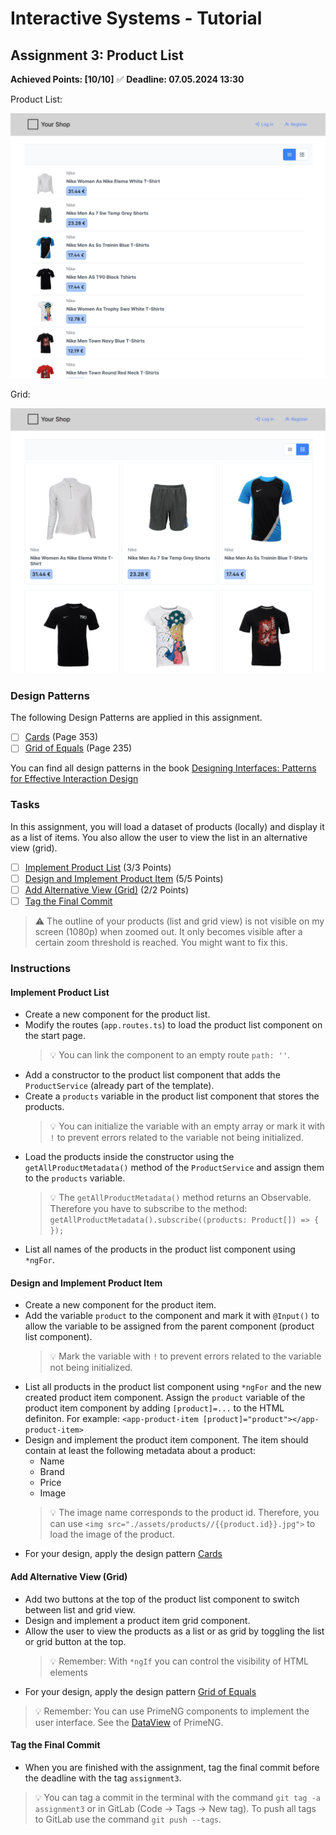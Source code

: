 # Interactive Systems - Tutorial

## Assignment 3: Product List

**Achieved Points: [10/10]** ✅ 
**Deadline: 07.05.2024 13:30**  

Product List:

<img src="images/assignment3_teaser_1.png"  width="600">

Grid:

<img src="images/assignment3_teaser_2.png"  width="600">

### Design Patterns

The following Design Patterns are applied in this assignment.

- [ ] [Cards](https://ebookcentral.proquest.com/lib/uni-konstanz/reader.action?docID=5996435&ppg=373) (Page 353)
- [ ] [Grid of Equals](https://ebookcentral.proquest.com/lib/uni-konstanz/reader.action?docID=5996435&ppg=255) (Page 235)

You can find all design patterns in the book [Designing Interfaces: Patterns for Effective Interaction Design](https://ebookcentral.proquest.com/lib/uni-konstanz/detail.action?docID=5996435)

### Tasks

In this assignment, you will load a dataset of products (locally) and display it as a list of items. You also allow the user to view the list in an alternative view (grid).

- [ ] [Implement Product List](#implement-product-list) (3/3 Points)
- [ ] [Design and Implement Product Item](#design-and-implement-product-item) (5/5 Points)
- [ ] [Add Alternative View (Grid)](#add-alternative-view-grid) (2/2 Points)
- [ ] [Tag the Final Commit](#tag-the-final-commit)

> ⚠️ The outline of your products (list and grid view) is not visible on my screen (1080p) when zoomed out. It only becomes visible after a certain zoom threshold is reached. You might want to fix this.

### Instructions

#### Implement Product List

- Create a new component for the product list.
- Modify the routes (`app.routes.ts`) to load the product list component on the start page.
  > 💡 You can link the component to an empty route `path: ''`.
- Add a constructor to the product list component that adds the `ProductService` (already part of the template).
- Create a `products` variable in the product list component that stores the products. 
  > 💡 You can initialize the variable with an empty array or mark it with `!` to prevent errors related to the variable not being initialized. 
- Load the products inside the constructor using the `getAllProductMetadata()` method of the `ProductService` and assign them to the `products` variable.
  > 💡 The `getAllProductMetadata()` method returns an Observable. Therefore you have to subscribe to the method: `getAllProductMetadata().subscribe((products: Product[]) => { });`
- List all names of the products in the product list component using `*ngFor`.

#### Design and Implement Product Item

- Create a new component for the product item.
- Add the variable `product` to the component and mark it with `@Input()` to allow the variable to be assigned from the parent component (product list component).
  > 💡 Mark the variable with `!` to prevent errors related to the variable not being initialized.
- List all products in the product list component using `*ngFor` and the new created product item component. Assign the `product` variable of the product item component by adding `[product]=...` to the HTML definiton. For example: `<app-product-item [product]="product"></app-product-item>`
- Design and implement the product item component. The item should contain at least the following metadata about a product:
  - Name
  - Brand
  - Price
  - Image
  > 💡 The image name corresponds to the product id. Therefore, you can use `<img src="./assets/products//{{product.id}}.jpg">` to load the image of the product.
- For your design, apply the design pattern [Cards](https://ebookcentral.proquest.com/lib/uni-konstanz/reader.action?docID=5996435&ppg=373)

#### Add Alternative View (Grid)

- Add two buttons at the top of the product list component to switch between list and grid view.
- Design and implement a product item grid component.
- Allow the user to view the products as a list or as grid by toggling the list or grid button at the top.
  > 💡 Remember: With `*ngIf` you can control the visibility of HTML elements
- For your design, apply the design pattern [Grid of Equals](https://ebookcentral.proquest.com/lib/uni-konstanz/reader.action?docID=5996435&ppg=255)

> 💡 Remember: You can use PrimeNG components to implement the user interface. See the [DataView](https://primeng.org/dataview) of PrimeNG.

#### Tag the Final Commit

- When you are finished with the assignment, tag the final commit before the deadline with the tag `assignment3`.

> 💡 You can tag a commit in the terminal with the command `git tag -a assignment3` or in GitLab (Code -> Tags -> New tag). To push all tags to GitLab use the command `git push --tags`.
